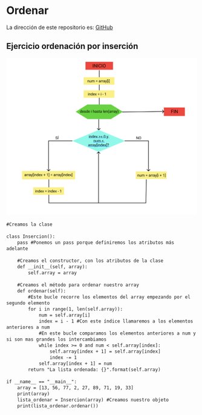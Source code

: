 # Ordenar
La dirección de este repositorio es: [GitHub](https://github.com/pelahumi/Ordenar)

## Ejercicio ordenación por inserción

![Diagrama](https://github.com/pelahumi/Ordenar/blob/main/Diagramas_flujo/Captura%20de%20pantalla%202022-03-06%20a%20las%2018.23.21.png)

```
#Creamos la clase

class Insercion():
    pass #Ponemos un pass porque definiremos los atributos más adelante

    #Creamos el constructor, con los atributos de la clase
    def __init__(self, array):
        self.array = array

    #Creamos el método para ordenar nuestro array
    def ordenar(self):
        #Este bucle recorre los elementos del array empezando por el segundo elemento
        for i in range(1, len(self.array)):
            num = self.array[i]
            index = i - 1 #Con este índice llamaremos a los elementos anteriores a num
            #En este bucle comparamos los elementos anteriores a num y si son mas grandes los intercambiamos
            while index >= 0 and num < self.array[index]:
                self.array[index + 1] = self.array[index]
                index -= 1
            self.array[index + 1] = num
        return "La lista ordenada: {}".format(self.array)
    
if __name__ == "__main__":
    array = [13, 56, 77, 2, 27, 89, 71, 19, 33]
    print(array)
    lista_ordenar = Insercion(array) #Creamos nuestro objeto
    print(lista_ordenar.ordenar())
    
    
    
    
    
